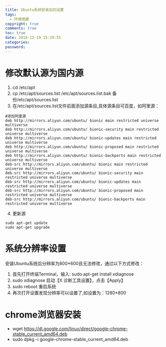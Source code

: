 ```yaml
---
title: Ubuntu系统安装后的设置
tags:
  - 环境搭建
copyright: true
comments: true
toc: true
date: 2018-12-19 15:29:55
categories:
password:
---
```

# 修改默认源为国内源
1. cd /etc/apt
2. cp /etc/apt/sources.list /etc/apt/sources.list.bak   备份/etc/apt/sources.list
3. 在/etc/apt/sources.list文件前面添加源条目,具体源条目可百度，如阿里源：
~~~
#添加阿里源
deb http://mirrors.aliyun.com/ubuntu/ bionic main restricted universe multiverse
deb http://mirrors.aliyun.com/ubuntu/ bionic-security main restricted universe multiverse
deb http://mirrors.aliyun.com/ubuntu/ bionic-updates main restricted universe multiverse
deb http://mirrors.aliyun.com/ubuntu/ bionic-proposed main restricted universe multiverse
deb http://mirrors.aliyun.com/ubuntu/ bionic-backports main restricted universe multiverse
deb-src http://mirrors.aliyun.com/ubuntu/ bionic main restricted universe multiverse
deb-src http://mirrors.aliyun.com/ubuntu/ bionic-security main restricted universe multiverse
deb-src http://mirrors.aliyun.com/ubuntu/ bionic-updates main restricted universe multiverse
deb-src http://mirrors.aliyun.com/ubuntu/ bionic-proposed main restricted universe multiverse
deb-src http://mirrors.aliyun.com/ubuntu/ bionic-backports main restricted universe multiverse
~~~
4. 更新源
~~~
sudo apt-get update
sudo apt-get upgrade
~~~

# 系统分辨率设置
安装Ubuntu系统后分辨率为800*600且无法修改，通过以下方式修改：
1. 首先打开终端Terminal，输入: sudo apt-get install xdiagnose 
2. sudo xdiagnose 启动【X 诊断工具设置】，点击【Apply】
3. sudo reboot 重启系统
4. 再次打开设置发现分辨率可以设置了,如设置为：1280*800

# chrome浏览器安装
* wget https://dl.google.com/linux/direct/google-chrome-stable_current_amd64.deb
* sudo dpkg -i google-chrome-stable_current_amd64.deb 


